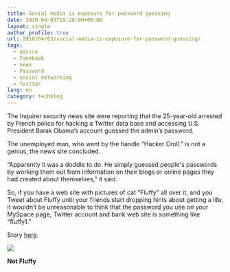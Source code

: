 ```yaml
---
title: Social media is exposure for password guessing
date: 2010-04-03T19:28:00+00:00
layout: single
author_profile: true
url: 2010/04/03/social-media-is-exposure-for-password-guessing/
tags:
  - advice
  - Facebook
  - news
  - Password
  - social networking
  - Twitter
lang: en
category: techblog
---
```

The Inquirer security news site were reporting that the 25-year-old arrested by French police for hacking a Twitter data base and accessing U.S. President Barak Obama’s account guessed the admin’s password.

The unemployed man, who went by the handle “Hacker Croll.” is not a genius, the news site concluded.

“Apparently it was a doddle to do. He simply guessed people's passwords by working them out from information on their blogs or online pages they had created about themselves,” it said.

So, if you have a web site with pictures of cat “Fluffy” all over it, and you Tweet about Fluffy until your friends start dropping hints about getting a life, it wouldn’t be unreasonable to think that the password you use on your MySpace page, Twitter account and bank web site is something like “fluffy1.”

Story [here](http://www.theinquirer.net/inquirer/news/1598221/obama-twitter-hacker-freed).

[![](http://2.bp.blogspot.com/_vaUVXcmC3OI/S7ePMvNRZPI/AAAAAAAABek/EHr7NVCQoy0/s400/not_20fluffy.JPG)](http://2.bp.blogspot.com/_vaUVXcmC3OI/S7ePMvNRZPI/AAAAAAAABek/EHr7NVCQoy0/s1600-h/not_20fluffy.JPG)

**Not Fluffy**
